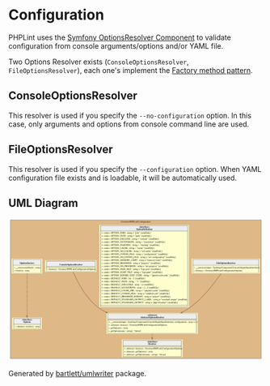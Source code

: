 # Configuration

PHPLint uses the [Symfony OptionsResolver Component][symfony/options-resolver] to validate configuration 
from console arguments/options and/or YAML file.

Two Options Resolver exists (`ConsoleOptionsResolver`, `FileOptionsResolver`), 
each one's implement the [Factory method pattern][factory-method-pattern].

## ConsoleOptionsResolver

This resolver is used if you specify the `--no-configuration` option. In this case, 
only arguments and options from console command line are used.

## FileOptionsResolver

This resolver is used if you specify the `--configuration` option. 
When YAML configuration file exists and is loadable, it will be automatically used.

## UML Diagram

![UML Diagram](../assets/config-uml-diagram.svg)

Generated by [bartlett/umlwriter][bartlett/umlwriter] package.

[bartlett/umlwriter]: https://github.com/llaville/umlwriter
[symfony/options-resolver]: https://github.com/symfony/options-resolver
[factory-method-pattern]: https://en.wikipedia.org/wiki/Factory_method_pattern
